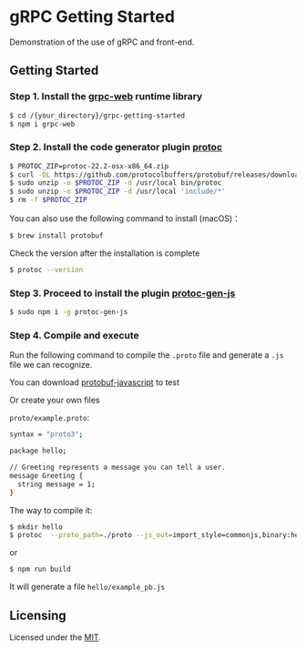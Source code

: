 # gRPC Getting Started

Demonstration of the use of gRPC and front-end.

## Getting Started


### Step 1. Install the [grpc-web](https://github.com/grpc/grpc-web) runtime library

```sh
$ cd /{your_directory}/grpc-getting-started
$ npm i grpc-web
```


### Step 2. Install the code generator plugin [protoc](https://github.com/protocolbuffers/protobuf/releases)

```sh
$ PROTOC_ZIP=protoc-22.2-osx-x86_64.zip
$ curl -OL https://github.com/protocolbuffers/protobuf/releases/download/v22.2/$PROTOC_ZIP
$ sudo unzip -o $PROTOC_ZIP -d /usr/local bin/protoc
$ sudo unzip -o $PROTOC_ZIP -d /usr/local 'include/*'
$ rm -f $PROTOC_ZIP
```


You can also use the following command to install (macOS)：

```sh
$ brew install protobuf
```


Check the version after the installation is complete

```sh
$ protoc --version
```


### Step 3. Proceed to install the plugin [protoc-gen-js](https://www.npmjs.com/package/protoc-gen-js)

```sh
$ sudo npm i -g protoc-gen-js
```



### Step 4. Compile and execute

Run the following command to compile the `.proto` file and generate a `.js` file we can recognize.

You can download [protobuf-javascript](https://github.com/protocolbuffers/protobuf-javascript) to test


Or create your own files


`proto/example.proto`: 

```sh
syntax = "proto3";

package hello;

// Greeting represents a message you can tell a user.
message Greeting {
  string message = 1;
}
```

The way to compile it:

```sh
$ mkdir hello
$ protoc  --proto_path=./proto --js_out=import_style=commonjs,binary:hello  proto/example.proto
```

or 

```sh
$ npm run build
```


It will generate a file `hello/example_pb.js`






## Licensing

Licensed under the [MIT](https://opensource.org/licenses/MIT).
